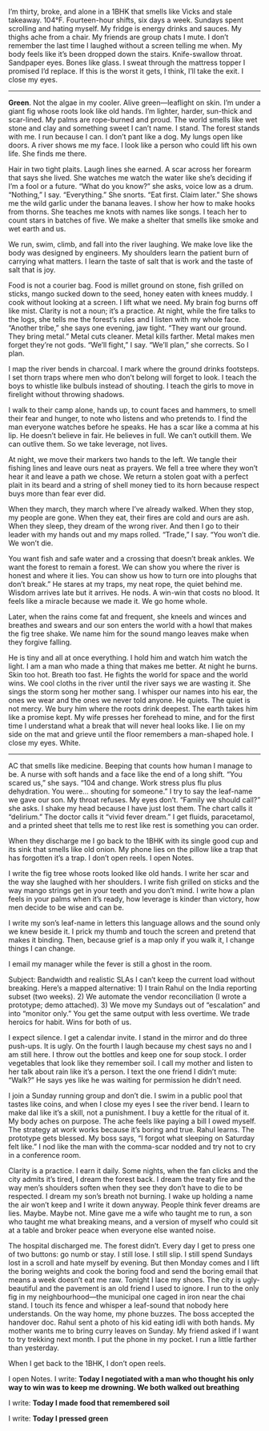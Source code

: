 I’m thirty, broke, and alone in a 1BHK that smells like Vicks and stale takeaway. 104°F. Fourteen-hour shifts, six days a week. Sundays spent scrolling and hating myself. My fridge is energy drinks and sauces. My thighs ache from a chair. My friends are group chats I mute. I don’t remember the last time I laughed without a screen telling me when.
My body feels like it’s been dropped down the stairs. Knife-swallow throat. Sandpaper eyes. Bones like glass. I sweat through the mattress topper I promised I’d replace.
If this is the worst it gets, I think, I’ll take the exit.
I close my eyes.

----------------------------------------------

**Green**.
Not the algae in my cooler. Alive green—leaflight on skin. I’m under a giant fig whose roots look like old hands. I’m lighter, harder, sun-thick and scar-lined. My palms are rope-burned and proud. The world smells like wet stone and clay and something sweet I can’t name.
I stand. The forest stands with me.
I run because I can. I don’t pant like a dog. My lungs open like doors.
A river shows me my face. I look like a person who could lift his own life.
She finds me there.

Hair in two tight plaits. Laugh lines she earned. A scar across her forearm that says she lived. She watches me watch the water like she’s deciding if I’m a fool or a future.
“What do you know?” she asks, voice low as a drum.
“Nothing,” I say. “Everything.”
She snorts. “Eat first. Claim later.”
She shows me the wild garlic under the banana leaves. I show her how to make hooks from thorns. She teaches me knots with names like songs. I teach her to count stars in batches of five. We make a shelter that smells like smoke and wet earth and us.

We run, swim, climb, and fall into the river laughing. We make love like the body was designed by engineers. My shoulders learn the patient burn of carrying what matters. I learn the taste of salt that is work and the taste of salt that is joy.

Food is not a courier bag. Food is millet ground on stone, fish grilled on sticks, mango sucked down to the seed, honey eaten with knees muddy. I cook without looking at a screen. I lift what we need. My brain fog burns off like mist. Clarity is not a noun; it’s a practice.
At night, while the fire talks to the logs, she tells me the forest’s rules and I listen with my whole face.
“Another tribe,” she says one evening, jaw tight. “They want our ground. They bring metal.”
Metal cuts cleaner. Metal kills farther. Metal makes men forget they’re not gods.
“We’ll fight,” I say.
“We’ll plan,” she corrects.
So I plan.

I map the river bends in charcoal. I mark where the ground drinks footsteps. I set thorn traps where men who don’t belong will forget to look. I teach the boys to whistle like bulbuls instead of shouting. I teach the girls to move in firelight without throwing shadows.

I walk to their camp alone, hands up, to count faces and hammers, to smell their fear and hunger, to note who listens and who pretends to. I find the man everyone watches before he speaks. He has a scar like a comma at his lip. He doesn’t believe in fair. He believes in full.
We can’t outkill them. We can outlive them.
So we take leverage, not lives.

At night, we move their markers two hands to the left. We tangle their fishing lines and leave ours neat as prayers. We fell a tree where they won’t hear it and leave a path we chose. We return a stolen goat with a perfect plait in its beard and a string of shell money tied to its horn because respect buys more than fear ever did.

When they march, they march where I’ve already walked. When they stop, my people are gone. When they eat, their fires are cold and ours are ash. When they sleep, they dream of the wrong river.
And then I go to their leader with my hands out and my maps rolled.
“Trade,” I say. “You won’t die. We won’t die. 

You want fish and safe water and a crossing that doesn’t break ankles. We want the forest to remain a forest. We can show you where the river is honest and where it lies. You can show us how to turn ore into ploughs that don’t break.”
He stares at my traps, my neat rope, the quiet behind me.
Wisdom arrives late but it arrives.
He nods. A win-win that costs no blood. It feels like a miracle because we made it.
We go home whole.

Later, when the rains come fat and frequent, she kneels and winces and breathes and swears and our son enters the world with a howl that makes the fig tree shake. We name him for the sound mango leaves make when they forgive falling.

He is tiny and all at once everything. I hold him and watch him watch the light. I am a man who made a thing that makes me better.
At night he burns.
Skin too hot. Breath too fast. He fights the world for space and the world wins. We cool cloths in the river until the river says we are wasting it. She sings the storm song her mother sang. I whisper our names into his ear, the ones we wear and the ones we never told anyone.
He quiets. The quiet is not mercy.
We bury him where the roots drink deepest. The earth takes him like a promise kept. My wife presses her forehead to mine, and for the first time I understand what a break that will never heal looks like.
I lie on my side on the mat and grieve until the floor remembers a man-shaped hole.
I close my eyes.
White.

__________
AC that smells like medicine. Beeping that counts how human I manage to be. A nurse with soft hands and a face like the end of a long shift.
“You scared us,” she says. “104 and change. Work stress plus flu plus dehydration. You were… shouting for someone.”
I try to say the leaf-name we gave our son. My throat refuses. My eyes don’t.
“Family we should call?” she asks.
I shake my head because I have just lost them.
The chart calls it “delirium.” The doctor calls it “vivid fever dream.” I get fluids, paracetamol, and a printed sheet that tells me to rest like rest is something you can order.

When they discharge me I go back to the 1BHK with its single good cup and its sink that smells like old onion. My phone lies on the pillow like a trap that has forgotten it’s a trap.
I don’t open reels.
I open Notes.

I write the fig tree whose roots looked like old hands. I write her scar and the way she laughed with her shoulders. I write fish grilled on sticks and the way mango strings get in your teeth and you don’t mind. I write how a plan feels in your palms when it’s ready, how leverage is kinder than victory, how men decide to be wise and can be.

I write my son’s leaf-name in letters this language allows and the sound only we knew beside it. I prick my thumb and touch the screen and pretend that makes it binding.
Then, because grief is a map only if you walk it, I change things I can change.


I email my manager while the fever is still a ghost in the room.

Subject: Bandwidth and realistic SLAs I can’t keep the current load without breaking. Here’s a mapped alternative: 1) I train Rahul on the India reporting subset (two weeks). 2) We automate the vendor reconciliation (I wrote a prototype; demo attached). 3) We move my Sundays out of “escalation” and into “monitor only.” You get the same output with less overtime. We trade heroics for habit. Wins for both of us.

I expect silence. I get a calendar invite.
I stand in the mirror and do three push-ups. It is ugly. On the fourth I laugh because my chest says no and I am still here.
I throw out the bottles and keep one for soup stock. I order vegetables that look like they remember soil. I call my mother and listen to her talk about rain like it’s a person. I text the one friend I didn’t mute: “Walk?” He says yes like he was waiting for permission he didn’t need.

I join a Sunday running group and don’t die. I swim in a public pool that tastes like coins, and when I close my eyes I see the river bend. I learn to make dal like it’s a skill, not a punishment. I buy a kettle for the ritual of it. My body aches on purpose. The ache feels like paying a bill I owed myself.
The strategy at work works because it’s boring and true. Rahul learns. The prototype gets blessed. My boss says, “I forgot what sleeping on Saturday felt like.” I nod like the man with the comma-scar nodded and try not to cry in a conference room.


Clarity is a practice. I earn it daily.
Some nights, when the fan clicks and the city admits it’s tired, I dream the forest back. I dream the treaty fire and the way men’s shoulders soften when they see they don’t have to die to be respected. I dream my son’s breath not burning. I wake up holding a name the air won’t keep and I write it down anyway.
People think fever dreams are lies. Maybe. Maybe not. Mine gave me a wife who taught me to run, a son who taught me what breaking means, and a version of myself who could sit at a table and broker peace when everyone else wanted noise.



The hospital discharged me. The forest didn’t.
Every day I get to press one of two buttons: go numb or stay.
I still lose. I still slip. I still spend Sundays lost in a scroll and hate myself by evening. But then Monday comes and I lift the boring weights and cook the boring food and send the boring email that means a week doesn’t eat me raw.
Tonight I lace my shoes. The city is ugly-beautiful and the pavement is an old friend I used to ignore. I run to the only fig in my neighbourhood—the municipal one caged in iron near the chai stand. I touch its fence and whisper a leaf-sound that nobody here understands.
On the way home, my phone buzzes. The boss accepted the handover doc. Rahul sent a photo of his kid eating idli with both hands. My mother wants me to bring curry leaves on Sunday. My friend asked if I want to try trekking next month.
I put the phone in my pocket.
I run a little farther than yesterday.

When I get back to the 1BHK, I don’t open reels.

I open Notes.
I write: **Today I negotiated with a man who thought his only way to win was to keep me drowning. We both walked out breathing**

I write: **Today I made food that remembered soil**

I write: **Today I pressed green**